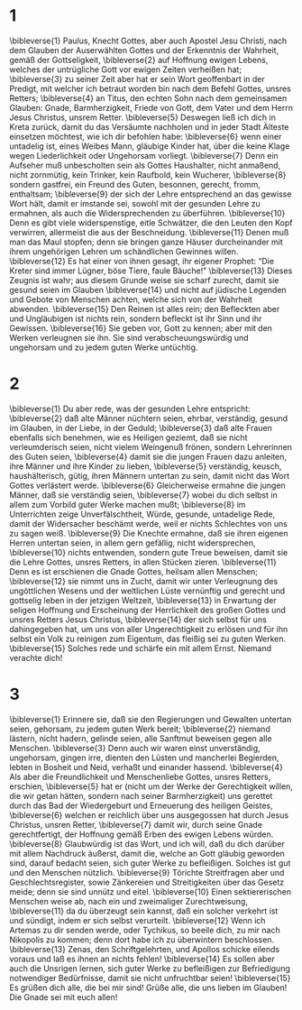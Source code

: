 # 1 
\bibleverse{1} Paulus, Knecht Gottes, aber auch Apostel Jesu Christi, nach dem Glauben der Auserwählten Gottes und der Erkenntnis der Wahrheit, gemäß der Gottseligkeit, 
\bibleverse{2} auf Hoffnung ewigen Lebens, welches der untrügliche Gott vor ewigen Zeiten verheißen hat; 
\bibleverse{3} zu seiner Zeit aber hat er sein Wort geoffenbart in der Predigt, mit welcher ich betraut worden bin nach dem Befehl Gottes, unsres Retters; 
\bibleverse{4} an Titus, den echten Sohn nach dem gemeinsamen Glauben: Gnade, Barmherzigkeit, Friede von Gott, dem Vater und dem Herrn Jesus Christus, unsrem Retter. 
\bibleverse{5} Deswegen ließ ich dich in Kreta zurück, damit du das Versäumte nachholen und in jeder Stadt Älteste einsetzen möchtest, wie ich dir befohlen habe: 
\bibleverse{6} wenn einer untadelig ist, eines Weibes Mann, gläubige Kinder hat, über die keine Klage wegen Liederlichkeit oder Ungehorsam vorliegt. 
\bibleverse{7} Denn ein Aufseher muß unbescholten sein als Gottes Haushalter, nicht anmaßend, nicht zornmütig, kein Trinker, kein Raufbold, kein Wucherer, 
\bibleverse{8} sondern gastfrei, ein Freund des Guten, besonnen, gerecht, fromm, enthaltsam; 
\bibleverse{9} der sich der Lehre entsprechend an das gewisse Wort hält, damit er imstande sei, sowohl mit der gesunden Lehre zu ermahnen, als auch die Widersprechenden zu überführen. 
\bibleverse{10} Denn es gibt viele widerspenstige, eitle Schwätzer, die den Leuten den Kopf verwirren, allermeist die aus der Beschneidung. 
\bibleverse{11} Denen muß man das Maul stopfen; denn sie bringen ganze Häuser durcheinander mit ihrem ungehörigen Lehren um schändlichen Gewinnes willen. 
\bibleverse{12} Es hat einer von ihnen gesagt, ihr eigener Prophet: “Die Kreter sind immer Lügner, böse Tiere, faule Bäuche!” 
\bibleverse{13} Dieses Zeugnis ist wahr; aus diesem Grunde weise sie scharf zurecht, damit sie gesund seien im Glauben 
\bibleverse{14} und nicht auf jüdische Legenden und Gebote von Menschen achten, welche sich von der Wahrheit abwenden. 
\bibleverse{15} Den Reinen ist alles rein; den Befleckten aber und Ungläubigen ist nichts rein, sondern befleckt ist ihr Sinn und ihr Gewissen. 
\bibleverse{16} Sie geben vor, Gott zu kennen; aber mit den Werken verleugnen sie ihn. Sie sind verabscheuungswürdig und ungehorsam und zu jedem guten Werke untüchtig. 

# 2 
\bibleverse{1} Du aber rede, was der gesunden Lehre entspricht: 
\bibleverse{2} daß alte Männer nüchtern seien, ehrbar, verständig, gesund im Glauben, in der Liebe, in der Geduld; 
\bibleverse{3} daß alte Frauen ebenfalls sich benehmen, wie es Heiligen geziemt, daß sie nicht verleumderisch seien, nicht vielem Weingenuß frönen, sondern Lehrerinnen des Guten seien, 
\bibleverse{4} damit sie die jungen Frauen dazu anleiten, ihre Männer und ihre Kinder zu lieben, 
\bibleverse{5} verständig, keusch, haushälterisch, gütig, ihren Männern untertan zu sein, damit nicht das Wort Gottes verlästert werde. 
\bibleverse{6} Gleicherweise ermahne die jungen Männer, daß sie verständig seien, 
\bibleverse{7} wobei du dich selbst in allem zum Vorbild guter Werke machen mußt; 
\bibleverse{8} im Unterrichten zeige Unverfälschtheit, Würde, gesunde, untadelige Rede, damit der Widersacher beschämt werde, weil er nichts Schlechtes von uns zu sagen weiß. 
\bibleverse{9} Die Knechte ermahne, daß sie ihren eigenen Herren untertan seien, in allem gern gefällig, nicht widersprechen, 
\bibleverse{10} nichts entwenden, sondern gute Treue beweisen, damit sie die Lehre Gottes, unsres Retters, in allen Stücken zieren. 
\bibleverse{11} Denn es ist erschienen die Gnade Gottes, heilsam allen Menschen; 
\bibleverse{12} sie nimmt uns in Zucht, damit wir unter Verleugnung des ungöttlichen Wesens und der weltlichen Lüste vernünftig und gerecht und gottselig leben in der jetzigen Weltzeit, 
\bibleverse{13} in Erwartung der seligen Hoffnung und Erscheinung der Herrlichkeit des großen Gottes und unsres Retters Jesus Christus, 
\bibleverse{14} der sich selbst für uns dahingegeben hat, um uns von aller Ungerechtigkeit zu erlösen und für ihn selbst ein Volk zu reinigen zum Eigentum, das fleißig sei zu guten Werken. 
\bibleverse{15} Solches rede und schärfe ein mit allem Ernst. Niemand verachte dich! 

# 3 
\bibleverse{1} Erinnere sie, daß sie den Regierungen und Gewalten untertan seien, gehorsam, zu jedem guten Werk bereit; 
\bibleverse{2} niemand lästern, nicht hadern, gelinde seien, alle Sanftmut beweisen gegen alle Menschen. 
\bibleverse{3} Denn auch wir waren einst unverständig, ungehorsam, gingen irre, dienten den Lüsten und mancherlei Begierden, lebten in Bosheit und Neid, verhaßt und einander hassend. 
\bibleverse{4} Als aber die Freundlichkeit und Menschenliebe Gottes, unsres Retters, erschien, 
\bibleverse{5} hat er (nicht um der Werke der Gerechtigkeit willen, die wir getan hätten, sondern nach seiner Barmherzigkeit) uns gerettet durch das Bad der Wiedergeburt und Erneuerung des heiligen Geistes, 
\bibleverse{6} welchen er reichlich über uns ausgegossen hat durch Jesus Christus, unsren Retter, 
\bibleverse{7} damit wir, durch seine Gnade gerechtfertigt, der Hoffnung gemäß Erben des ewigen Lebens würden. 
\bibleverse{8} Glaubwürdig ist das Wort, und ich will, daß du dich darüber mit allem Nachdruck äußerst, damit die, welche an Gott gläubig geworden sind, darauf bedacht seien, sich guter Werke zu befleißigen. Solches ist gut und den Menschen nützlich. 
\bibleverse{9} Törichte Streitfragen aber und Geschlechtsregister, sowie Zänkereien und Streitigkeiten über das Gesetz meide; denn sie sind unnütz und eitel. 
\bibleverse{10} Einen sektiererischen Menschen weise ab, nach ein und zweimaliger Zurechtweisung, 
\bibleverse{11} da du überzeugt sein kannst, daß ein solcher verkehrt ist und sündigt, indem er sich selbst verurteilt. 
\bibleverse{12} Wenn ich Artemas zu dir senden werde, oder Tychikus, so beeile dich, zu mir nach Nikopolis zu kommen; denn dort habe ich zu überwintern beschlossen. 
\bibleverse{13} Zenas, den Schriftgelehrten, und Apollos schicke eilends voraus und laß es ihnen an nichts fehlen! 
\bibleverse{14} Es sollen aber auch die Unsrigen lernen, sich guter Werke zu befleißigen zur Befriedigung notwendiger Bedürfnisse, damit sie nicht unfruchtbar seien! 
\bibleverse{15} Es grüßen dich alle, die bei mir sind! Grüße alle, die uns lieben im Glauben! Die Gnade sei mit euch allen! 